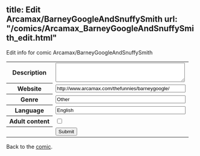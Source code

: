 title: Edit Arcamax/BarneyGoogleAndSnuffySmith
url: "/comics/Arcamax_BarneyGoogleAndSnuffySmith_edit.html"
---
Edit info for comic Arcamax/BarneyGoogleAndSnuffySmith

<form name="comic" action="http://gaepostmail.appspot.com/comic/" method="post">
<table class="comicinfo">
<tr>
<th>Description</th><td><textarea name="description" cols="40" rows="3"></textarea></td>
</tr>
<tr>
<th>Website</th><td><input type="text" name="url" value="http://www.arcamax.com/thefunnies/barneygoogle/" size="40"/></td>
</tr>
<tr>
<th>Genre</th><td><input type="text" name="genre" value="Other" size="40"/></td>
</tr>
<tr>
<th>Language</th><td><input type="text" name="language" value="English" size="40"/></td>
</tr>
<tr>
<th>Adult content</th><td><input type="checkbox" name="adult" value="adult" /></td>
</tr>
<tr>
<th></th><td>
<input type="hidden" name="comic" value="Arcamax_BarneyGoogleAndSnuffySmith" />
<input type="submit" name="submit" value="Submit" />
</td>
</tr>
</table>
</form>

Back to the [comic](Arcamax_BarneyGoogleAndSnuffySmith.html).
